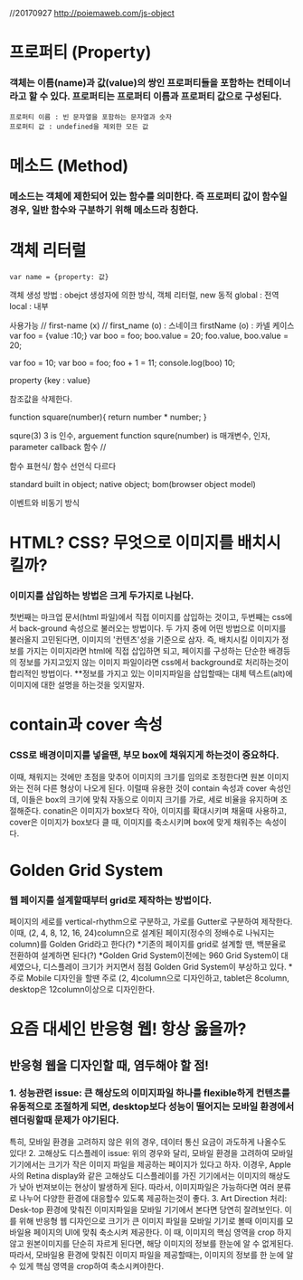 //20170927 http://poiemaweb.com/js-object

# 프로퍼티 (Property)
  ### 객체는 이름(name)과 값(value)의 쌍인 프로퍼티들을 포함하는 컨테이너라고 할 수 있다. 프로퍼티는 프로퍼티 이름과 프로퍼티 값으로 구성된다. 
  ```
  프로퍼티 이름 : 빈 문자열을 포함하는 문자열과 숫자
  프로퍼티 값 : undefined을 제외한 모든 값
  ```
# 메소드 (Method) 
  ### 메소드는 객체에 제한되어 있는 함수를 의미한다. 즉 프로퍼티 값이 함수일 경우, 일반 함수와 구분하기 위해 메소드라 칭한다.

# 객체 리터럴
  ```
  var name = {property: 값}

  ```

  객체 생성 방법 : obejct 생성자에 의한 방식, 객체 리터럴, new 동적 
  global : 전역 local : 내부
  
  사용가능
  // first-name (x) // first_name (o) : 스네이크  firstName (o) : 카넬 케이스
  var foo = {value :10;}
  var boo = foo;
  boo.value = 20;
  foo.value, boo.value = 20;

  var foo = 10;
  var boo = foo;
  foo + 1 = 11;
  console.log(boo) 10;

  property {key : value}


  참조값을 삭제한다.
  
  
  function square(number){
    return number * number;
  }

  squre(3) 3 is 인수, arguement
  function squre(number) is 매개변수, 인자, parameter 
  callback 함수
  //

  함수 표현식/ 함수 선언식 다르다

  standard built in object;
  native object;
  bom(browser object model)

  이벤트와 비동기 방식

# HTML? CSS? 무엇으로 이미지를 배치시킬까?
  ### 이미지를 삽입하는 방법은 크게 두가지로 나뉜다.
  첫번째는 마크업 문서(html 파일)에서 직접 이미지를 삽입하는 것이고, 두번째는 css에서 back-ground 속성으로 불러오는 방법이다.
  두 가지 중에 어떤 방법으로 이미지를 불러올지 고민된다면, 이미지의 '컨텐츠'성을 기준으로 삼자.
  즉, 배치시킬 이미지가 정보를 가지는 이미지라면 html에 직접 삽입하면 되고, 페이지를 구성하는 단순한 배경등의 정보를 가지고있지 않는 이미지 파일이라면 css에서 background로 처리하는것이 합리적인 방법이다.
  **정보를 가지고 있는 이미지파일을 삽입할때는 대체 텍스트(alt)에 이미지에 대한 설명을 하는것을 잊지말자.

# contain과 cover 속성
  ### CSS로 배경이미지를 넣을땐, 부모 box에 채워지게 하는것이 중요하다.
  이때, 채워지는 것에만 초점을 맞추어 이미지의 크기를 임의로 조정한다면 원본 이미지와는 전혀 다른 형상이 나오게 된다.
  이럴때 유용한 것이 contain 속성과 cover 속성인데, 이들은 box의 크기에 맞춰 자동으로 이미지 크기를 가로, 세로 비율을 유지하며 조절해준다.
  conatin은 이미지가 box보다 작아, 이미지를 확대시키며 채울때 사용하고,
  cover은 이미지가 box보다 클 때, 이미지를 축소시키며 box에 맞게 채워주는 속성이다.

# Golden Grid System
  ### 웹 페이지를 설계할때부터 grid로 제작하는 방법이다.
  페이지의 세로를 vertical-rhythm으로 구분하고, 가로를 Gutter로 구분하여 제작한다.
  이때, (2, 4, 8, 12, 16, 24)column으로 설계된 페이지(정수의 정배수로 나눠지는 column)를 Golden Grid라고 한다(?)
  *기존의 페이지를 grid로 설계할 땐, 백분율로 전환하여 설계하면 된다(?)
  *Golden Grid System이전에는 960 Grid System이 대세였으나, 디스플레이 크기가 커지면서 점점 Golden Grid System이 부상하고 있다.
  *주로 Mobile 디자인을 할땐 주로 (2, 4)column으로 디자인하고, tablet은 8column, desktop은 12column이상으로 디자인한다.


# 요즘 대세인 반응형 웹! 항상 옳을까?
## 반응형 웹을 디자인할 때, 염두해야 할 점!
  ### 1. 성능관련 issue: 큰 해상도의 이미지파일 하나를 flexible하게 컨텐츠를 유동적으로 조절하게 되면, desktop보다 성능이 떨어지는 모바일 환경에서 렌더링할때 문제가 야기된다.
  특히, 모바일 환경을 고려하지 않은 위의 경우, 데이터 통신 요금이 과도하게 나올수도 있다!
  2. 고해상도 디스플레이 issue: 위의 경우와 달리, 모바일 환경을 고려하여 모바일 기기에서는 크기가 작은 이미지 파일을 제공하는 페이지가 있다고 하자.
  이경우, Apple사의 Retina display와 같은 고해상도 디스플레이를 가진 기기에서는 이미지의 해상도가 낮아 번져보이는 현상이 발생하게 된다. 따라서, 이미지파일은 가능하다면 여러 분류로 나누어 다양한 환경에 대응할수 있도록 제공하는것이 좋다.
  3. Art Direction 처리: Desk-top 환경에 맞춰진 이미지파일을 모바일 기기에서 본다면 당연히 잘려보인다.
  이를 위해 반응형 웹 디자인으로 크기가 큰 이미지 파일을 모바일 기기로 볼때 이미지를 모바일용 페이지의 UI에 맞춰 축소시켜 제공한다.
  이 때, 이미지의 핵심 영역을 crop 하지않고 원본이미지를 단순히 자르게 된다면, 해당 이미지의 정보를 한눈에 알 수 없게된다.
  따라서, 모바일용 환경에 맞춰진 이미지 파일을 제공할때는, 이미지의 정보를 한 눈에 알 수 있게 핵심 영역을 crop하여 축소시켜야한다.
